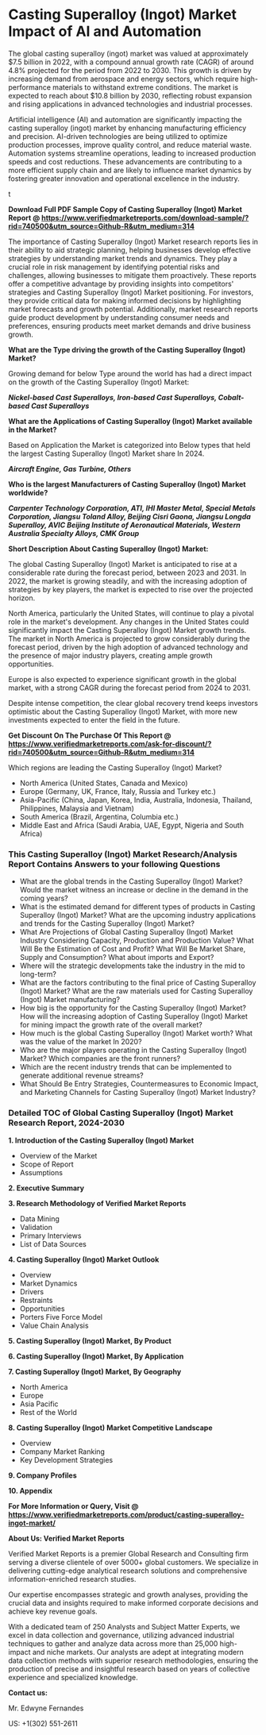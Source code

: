 <meta name="title" content="Global Casting Superalloy (Ingot) Market Impact of AI and Automation"><meta name="description" content="The global casting superalloy (ingot) market was valued at approximately $7.5 billion in 2022, with a compound annual growth rate (CAGR) of around 4.8% projected for t"><meta name="title" content="Casting Superalloy (Ingot) Market Size, Share, Scope, Trends, Growth, Opportunities, Analysis, Forecast"><h1>Casting Superalloy (Ingot) Market Impact of AI and Automation</h1><p>The global casting superalloy (ingot) market was valued at approximately $7.5 billion in 2022, with a compound annual growth rate (CAGR) of around 4.8% projected for the period from 2022 to 2030. This growth is driven by increasing demand from aerospace and energy sectors, which require high-performance materials to withstand extreme conditions. The market is expected to reach about $10.8 billion by 2030, reflecting robust expansion and rising applications in advanced technologies and industrial processes.</p><p>Artificial intelligence (AI) and automation are significantly impacting the casting superalloy (ingot) market by enhancing manufacturing efficiency and precision. AI-driven technologies are being utilized to optimize production processes, improve quality control, and reduce material waste. Automation systems streamline operations, leading to increased production speeds and cost reductions. These advancements are contributing to a more efficient supply chain and are likely to influence market dynamics by fostering greater innovation and operational excellence in the industry.</p>t</p><p id="" class=""><strong>Download Full PDF Sample Copy of Casting Superalloy (Ingot) Market Report @ <a href="https://www.verifiedmarketreports.com/download-sample/?rid=740500&utm_source=Github-R&utm_medium=314" target="_blank">https://www.verifiedmarketreports.com/download-sample/?rid=740500&utm_source=Github-R&utm_medium=314</a></strong></p><p>The importance of&nbsp;Casting Superalloy (Ingot) Market research reports lies in their ability to aid strategic planning, helping businesses develop effective strategies by understanding market trends and dynamics. They play a crucial role in risk management by identifying potential risks and challenges, allowing businesses to mitigate them proactively. These reports offer a competitive advantage by providing insights into competitors' strategies and Casting Superalloy (Ingot) Market positioning. For investors, they provide critical data for making informed decisions by highlighting market forecasts and growth potential. Additionally, market research reports guide product development by understanding consumer needs and preferences, ensuring products meet market demands and drive business growth.</p><p><strong>What are the&nbsp;Type driving the growth of the Casting Superalloy (Ingot) Market?</strong></p><p id="" class="">Growing demand for below Type around the world has had a direct impact on the growth of the Casting Superalloy (Ingot) Market:</p><em><strong>Nickel-based Cast Superalloys, Iron-based Cast Superalloys, Cobalt-based Cast Superalloys</strong></em></p><strong>What are the&nbsp;Applications&nbsp;of Casting Superalloy (Ingot) Market available in the Market?</strong></p><p id="" class="">Based on Application the Market is categorized into Below types that held the largest Casting Superalloy (Ingot) Market share In 2024.</p><em><strong>Aircraft Engine, Gas Turbine, Others</strong></em></p><strong>Who is the largest Manufacturers of Casting Superalloy (Ingot) Market worldwide?</strong></p><p><em><strong>Carpenter Technology Corporation, ATI, IHI Master Metal, Special Metals Corporation, Jiangsu Toland Alloy, Beijing Cisri Gaona, Jiangsu Longda Superalloy, AVIC Beijing Institute of Aeronautical Materials, Western Australia Specialty Alloys, CMK Group</strong></em></p><p id="" class=""><strong>Short Description About Casting Superalloy (Ingot) Market:</strong></p><p>The global Casting Superalloy (Ingot) Market is anticipated to rise at a considerable rate during the forecast period, between 2023 and 2031. In 2022, the market is growing steadily, and with the increasing adoption of strategies by key players, the market is expected to rise over the projected horizon.</p><p>North America, particularly the United States, will continue to play a pivotal role in the market's development. Any changes in the United States could significantly impact the Casting Superalloy (Ingot) Market growth trends. The market in North America is projected to grow considerably during the forecast period, driven by the high adoption of advanced technology and the presence of major industry players, creating ample growth opportunities.</p><p>Europe is also expected to experience significant growth in the global market, with a strong CAGR during the forecast period from 2024 to 2031.</p><p>Despite intense competition, the clear global recovery trend keeps investors optimistic about the Casting Superalloy (Ingot) Market, with more new investments expected to enter the field in the future.</p><p id="" class=""><strong>Get Discount On The Purchase Of This Report @ <a href="https://www.verifiedmarketreports.com/ask-for-discount/?rid=740500&utm_source=Github-R&utm_medium=314" target="_blank">https://www.verifiedmarketreports.com/ask-for-discount/?rid=740500&utm_source=Github-R&utm_medium=314</a></strong></p>Which regions are leading the Casting Superalloy (Ingot) Market?</p><ul><li>North America (United States, Canada and Mexico)</li><li>Europe (Germany, UK, France, Italy, Russia and Turkey etc.)</li><li>Asia-Pacific (China, Japan, Korea, India, Australia, Indonesia, Thailand, Philippines, Malaysia and Vietnam)</li><li>South America (Brazil, Argentina, Columbia etc.)</li><li>Middle East and Africa (Saudi Arabia, UAE, Egypt, Nigeria and South Africa)</li></ul><h3 id="" class="">This Casting Superalloy (Ingot) Market Research/Analysis Report Contains Answers to your following Questions</h3><ul><li>What are the global trends in the Casting Superalloy (Ingot) Market? Would the market witness an increase or decline in the demand in the coming years?</li><li>What is the estimated demand for different types of products in Casting Superalloy (Ingot) Market? What are the upcoming industry applications and trends for the Casting Superalloy (Ingot) Market?</li><li>What Are Projections of Global Casting Superalloy (Ingot) Market Industry Considering Capacity, Production and Production Value? What Will Be the Estimation of Cost and Profit? What Will Be Market Share, Supply and Consumption? What about imports and Export?</li><li>Where will the strategic developments take the industry in the mid to long-term?</li><li>What are the factors contributing to the final price of Casting Superalloy (Ingot) Market? What are the raw materials used for Casting Superalloy (Ingot) Market manufacturing?</li><li>How big is the opportunity for the Casting Superalloy (Ingot) Market? How will the increasing adoption of Casting Superalloy (Ingot) Market for mining impact the growth rate of the overall market?</li><li>How much is the global Casting Superalloy (Ingot) Market worth? What was the value of the market In 2020?</li><li>Who are the major players operating in the Casting Superalloy (Ingot) Market? Which companies are the front runners?</li><li>Which are the recent industry trends that can be implemented to generate additional revenue streams?</li><li>What Should Be Entry Strategies, Countermeasures to Economic Impact, and Marketing Channels for Casting Superalloy (Ingot) Market Industry?</li></ul><h3 id="" class="">Detailed TOC of Global Casting Superalloy (Ingot) Market Research Report, 2024-2030</h3><p id="" class=""><strong>1. Introduction of the Casting Superalloy (Ingot) Market</strong></p><ul><li>Overview of the Market</li><li>Scope of Report</li><li>Assumptions</li></ul><p id="" class=""><strong>2. Executive Summary</strong></p><p id="" class=""><strong>3. Research Methodology of Verified Market Reports</strong></p><ul><li>Data Mining</li><li>Validation</li><li>Primary Interviews</li><li>List of Data Sources</li></ul><p id="" class=""><strong>4. Casting Superalloy (Ingot) Market Outlook</strong></p><ul><li>Overview</li><li>Market Dynamics</li><li>Drivers</li><li>Restraints</li><li>Opportunities</li><li>Porters Five Force Model</li><li>Value Chain Analysis</li></ul><p id="" class=""><strong>5. Casting Superalloy (Ingot) Market, By Product</strong></p><p id="" class=""><strong>6. Casting Superalloy (Ingot) Market, By Application</strong></p><p id="" class=""><strong>7. Casting Superalloy (Ingot) Market, By Geography</strong></p><ul><li>North America</li><li>Europe</li><li>Asia Pacific</li><li>Rest of the World</li></ul><p id="" class=""><strong>8. Casting Superalloy (Ingot) Market Competitive Landscape</strong></p><ul><li>Overview</li><li>Company Market Ranking</li><li>Key Development Strategies</li></ul><p id="" class=""><strong>9. Company Profiles</strong></p><p id="" class=""><strong>10. Appendix</strong></p><p id="" class=""><strong>For More Information or Query, Visit @ <a href="https://www.verifiedmarketreports.com/product/casting-superalloy-ingot-market/" target="_blank">https://www.verifiedmarketreports.com/product/casting-superalloy-ingot-market/</a></strong></p><p id="" class=""><strong>About Us: Verified Market Reports</strong></p><p id="" class="">Verified Market Reports is a premier Global Research and Consulting firm serving a diverse clientele of over 5000+ global customers. We specialize in delivering cutting-edge analytical research solutions and comprehensive information-enriched research studies.</p><p id="" class="">Our expertise encompasses strategic and growth analyses, providing the crucial data and insights required to make informed corporate decisions and achieve key revenue goals.</p><p id="" class="">With a dedicated team of 250 Analysts and Subject Matter Experts, we excel in data collection and governance, utilizing advanced industrial techniques to gather and analyze data across more than 25,000 high-impact and niche markets. Our analysts are adept at integrating modern data collection methods with superior research methodologies, ensuring the production of precise and insightful research based on years of collective experience and specialized knowledge.</p><p id="" class=""><strong>Contact us:</strong></p><p id="" class="">Mr. Edwyne Fernandes</p><p id="" class="">US: +1(302) 551-2611</p>
